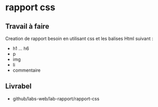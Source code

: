 # rapport css


## Travail à faire

Creation de rapport besoin en  utilisant css et les balises Html suivant :
- h1 ... h6
- p 
- img 
- li 
- commentaire 
 


## Livrabel 


- github/labs-web/lab-rapport/rapport-css
